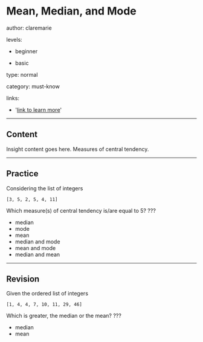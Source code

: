 # Mean, Median, and Mode
author: claremarie

levels:

  - beginner

  - basic

type: normal

category: must-know

links:

  - '[link to learn more](https://enki.com)'

---
## Content

Insight content goes here.  Measures of central tendency.   

---
## Practice

Considering the list of integers

`[3, 5, 2, 5, 4, 11]`

Which measure(s) of central tendency is/are equal to 5?
???

* median
* mode
* mean
* median and mode
* mean and mode
* median and mean


---
## Revision

Given the ordered list of integers

`[1, 4, 4, 7, 10, 11, 29, 46]`

Which is greater, the median or the mean?
???

* median
* mean
